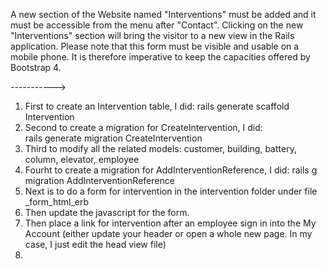 A new section of the Website named "Interventions" must be added and it must be accessible from the menu after "Contact". Clicking on the new "Interventions" section will bring the visitor to a new view in the Rails application. Please note that this form must be visible and usable on a mobile phone. It is therefore imperative to keep the capacities offered by Bootstrap 4.

----------->

   1.  First to create an Intervention table, I did: 
                 rails generate scaffold Intervention
   2.  Second to create a migration for CreateIntervention, I did:  
                 rails generate migration CreateIntervention
   3.  Third to modify all the related models:
                 customer, building, battery, column, elevator, employee 
   4.  Fourht to create a migration for AddInterventionReference, I did: 
                 rails g migration AddInterventionReference
   5.  Next is to do a form for intervention in the intervention folder under file _form_html_erb
   6.  Then update the javascript for the form. 
   7.  Then place a link for intervention after an employee sign in into the My Account (either update your header or open a whole new page.  In my case, I just edit the head view file)
   8.  
   
